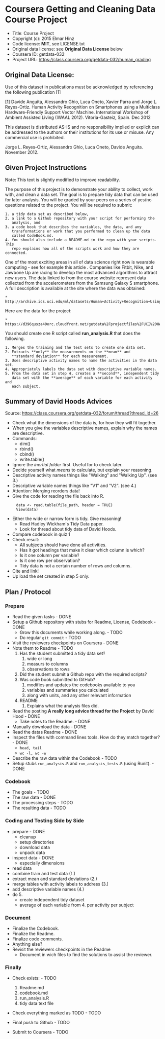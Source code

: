 # Coursera Getting and Cleaning Data Course Project

* Title: Course Project
* Copyright (c): 2015 Elmar Hinz
* Code license: **MIT**, see LICENSE.txt
* Original data license: see **Original Data License** below
* Coursera ID: getdata-032
* Project URL: https://class.coursera.org/getdata-032/human_grading

## Original Data License:

Use of this dataset in publications must be acknowledged by referencing the
following publication [1]

[1] Davide Anguita, Alessandro Ghio, Luca Oneto, Xavier Parra and
    Jorge L. Reyes-Ortiz. Human Activity Recognition on Smartphones using a
    Multiclass Hardware-Friendly Support Vector Machine. International
    Workshop of Ambient Assisted Living (IWAAL 2012). Vitoria-Gasteiz, Spain.
    Dec 2012

This dataset is distributed AS-IS and no responsibility implied or explicit
can be addressed to the authors or their institutions for its use or misuse.
Any commercial use is prohibited.

Jorge L. Reyes-Ortiz, Alessandro Ghio, Luca Oneto, Davide Anguita.
November 2012.

## Given Project Instructions

Note: This text is slightly modified to improve readability.

The purpose of this project is to demonstrate your ability to collect, work
with, and clean a data set. The goal is to prepare tidy data that can be used
for later analysis. You will be graded by your peers on a series of yes/no
questions related to the project. You will be required to submit:

    1. a tidy data set as described below,
    2. a link to a Github repository with your script for performing the
       analysis, and
    3. a code book that describes the variables, the data, and any
       transformations or work that you performed to clean up the data
       called CodeBook.md.
    4. You should also include a README.md in the repo with your scripts. This
       repo explains how all of the scripts work and how they are connected.

One of the most exciting areas in all of data science right now is wearable
computing - see for example this article . Companies like Fitbit, Nike, and
Jawbone Up are racing to develop the most advanced algorithms to attract new
users. The data linked to from the course website represent data collected
from the accelerometers from the Samsung Galaxy S smartphone. A full
description is available at the site where the data was obtained:

    * http://archive.ics.uci.edu/ml/datasets/Human+Activity+Recognition+Using+Smartphones

Here are the data for the project:

    * https://d396qusza40orc.cloudfront.net/getdata%2Fprojectfiles%2FUCI%20HAR%20Dataset.zip

You should create one R script called **run_analysis.R** that does the
following.

    1. Merges the training and the test sets to create one data set.
    2. Extracts **only** the measurements on the **mean** and
       **standard deviation** for each measurement.
    3. Uses descriptive activity names to name the activities in the data set.
    4. Appropriately labels the data set with descriptive variable names.
    5. From the data set in step 4, creates a **second**, independent tidy
       data set with the **average** of each variable for each activity and
       each subject.

## Summary of David Hoods Advices

Source: https://class.coursera.org/getdata-032/forum/thread?thread_id=26

* Check what the dimensions of the data is, for how they will fit together.
* When you give the variables descriptive names, explain why the names are
  descriptive.
* Commands:
    * dim()
    * rbind()
    * cbind()
    * write.table()
* Ignore the *inertial folder* first. Useful for to check later.
* Decide yourself what *means* to calculate, but explain your reasoning.
* Descriptive activity names things like "Walking" and "Walking Up". (see 3.)
* Descriptive variable names things like "V1" and "V2". (see 4.)
* Attention: Merging reorders data!
* Give the code for reading the file back into R.

```
     data <- read.table(file_path, header = TRUE)
     View(data)
 ```

* Either the wide or narrow form is tidy. Give reasoning!
    * Read Hadley Wickham's Tidy Data paper.
    * Look for thread about tidy data of David Hoods.
* Compare codebook in quiz 1
* Check result:
    * All subjects should have done all activities.
    * Has it got headings that make it clear which column is which?
    * Is it one column per variable?
    * Is it one row per observation?
    * Tidy data is not a certain number of rows and columns.
* Cite and link!
* Up load the set created in step 5 only.

## Plan / Protocol

### Prepare

* Read the given tasks - DONE
* Setup a Github repository with stubs for Readme,  License, Codebook - DONE
    * Grow this documents while working along. - TODO
    * Do regular `git commit` - TODO
* Visit the reviewers checkpoints on Coursera - DONE
* Note them to Readme - TODO
    1. Has the student submitted a tidy data set?
        1. wide or long
        2. measurs to columns
        3. observations to rows
    2. Did the student submit a Github repo with the required scripts?
    3. Was code book submitted to GitHub?
        1. modifies and updates the codebooks available to you
        2. variables and summaries you calculated
        3. along with units, and any other relevant information
    4. README
        1. Explains what the analysis files did.
* Read the posting **A really long advice thread for the Project**
  by David Hood - DONE
    * Take notes to the Readme. - DONE
* Manually download the data  - DONE
* Read the datas Readme - DONE
* Inspect the files with command lines tools. How do they match together? - DONE
  * `head, tail`
  * `wc -l, wc -w`
* Describe the raw data within the Codebook - TODO
* Setup stubs `run_analysis.R` and `run_analysis_tests.R` (using Runit). - DONE

### Codebook

* The goals - TODO
* The raw data - DONE
* The processing steps - TODO
* The resulting data - TODO

### Coding and Testing Side by Side

* prepare - DONE
    * cleanup
    * setup directories
    * download data
    * unpack data
* inspect data - DONE
    * especially dimensions
* read data
* combine train and test data (1.)
* extract mean and standard deviations (2.)
* merge tables with activity labels to address (3.)
* add descriptive variable names (4.)
* do 5.
    * create independent tidy dataset
    * average of each variable from 4. per activity per subject

### Document

* Finalize the Codebook.
* Finalize the Readme.
* Finalize code comments.
* Anything else?
* Revisit the reviewers checkpoints in the Readme
    * Document in wich files to find the solutions to assist the reviewer.

### Finally

* Check exists: - TODO
    1. Readme.md
    2. codebook.md
    3. run_analysis.R
    4. tidy data text file

* Check everything marked as TODO - TODO
* Final push to Github - TODO
* Submit to Coursera - TODO

